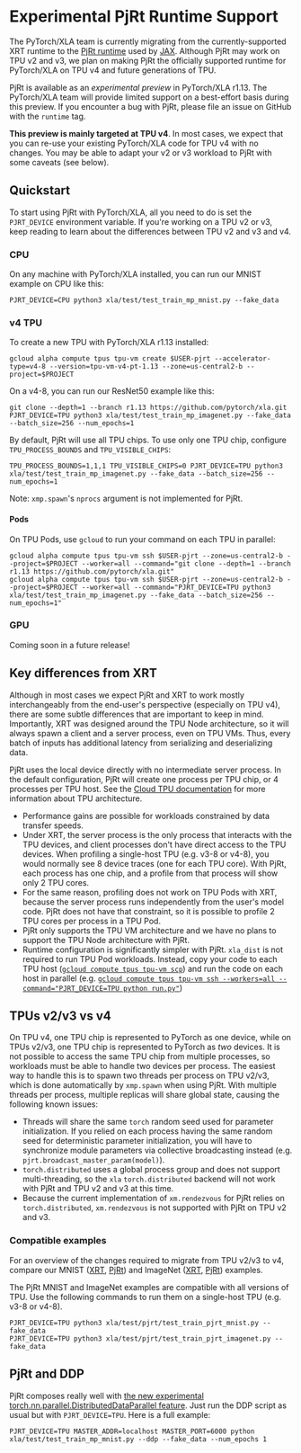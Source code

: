 # Experimental PjRt Runtime Support

The PyTorch/XLA team is currently migrating from the currently-supported XRT
runtime to the [PjRt
runtime](https://github.com/tensorflow/tensorflow/tree/master/tensorflow/compiler/xla/pjrt)
used by [JAX](https://github.com/google/jax). Although PjRt may work on TPU v2
and v3, we plan on making PjRt the officially supported runtime for PyTorch/XLA
on TPU v4 and future generations of TPU.

PjRt is available as an _experimental preview_ in PyTorch/XLA r1.13. The
PyTorch/XLA team will provide limited support on a best-effort basis during this
preview. If you encounter a bug with PjRt, please file an issue on GitHub with
the `runtime` tag.

**This preview is mainly targeted at TPU v4**. In most cases, we expect that you can
re-use your existing PyTorch/XLA code for TPU v4 with no changes. You may be able to
adapt your v2 or v3 workload to PjRt with some caveats (see below).

## Quickstart

To start using PjRt with PyTorch/XLA, all you need to do is set the
`PJRT_DEVICE` environment variable. If you're working on a TPU v2 or v3, keep
reading to learn about the differences between TPU v2 and v3 and v4.

### CPU

On any machine with PyTorch/XLA installed, you can run our MNIST example on CPU
like this:

```
PJRT_DEVICE=CPU python3 xla/test/test_train_mp_mnist.py --fake_data
```

### v4 TPU

To create a new TPU with PyTorch/XLA r1.13 installed:

```
gcloud alpha compute tpus tpu-vm create $USER-pjrt --accelerator-type=v4-8 --version=tpu-vm-v4-pt-1.13 --zone=us-central2-b --project=$PROJECT
```

On a v4-8, you can run our ResNet50 example like this:

```
git clone --depth=1 --branch r1.13 https://github.com/pytorch/xla.git
PJRT_DEVICE=TPU python3 xla/test/test_train_mp_imagenet.py --fake_data --batch_size=256 --num_epochs=1
```

By default, PjRt will use all TPU chips. To use only one TPU chip, configure
`TPU_PROCESS_BOUNDS` and `TPU_VISIBLE_CHIPS`:

```
TPU_PROCESS_BOUNDS=1,1,1 TPU_VISIBLE_CHIPS=0 PJRT_DEVICE=TPU python3 xla/test/test_train_mp_imagenet.py --fake_data --batch_size=256 --num_epochs=1
```

Note: `xmp.spawn`'s `nprocs` argument is not implemented for PjRt.

#### Pods

On TPU Pods, use `gcloud` to run your command on each TPU in parallel:

```
gcloud alpha compute tpus tpu-vm ssh $USER-pjrt --zone=us-central2-b --project=$PROJECT --worker=all --command="git clone --depth=1 --branch r1.13 https://github.com/pytorch/xla.git"
gcloud alpha compute tpus tpu-vm ssh $USER-pjrt --zone=us-central2-b --project=$PROJECT --worker=all --command="PJRT_DEVICE=TPU python3 xla/test/test_train_mp_imagenet.py --fake_data --batch_size=256 --num_epochs=1"
```

### GPU

Coming soon in a future release!

## Key differences from XRT

Although in most cases we expect PjRt and XRT to work mostly interchangeably
from the end-user's perspective (especially on TPU v4), there are some subtle
differences that are important to keep in mind. Importantly, XRT was designed
around the TPU Node architecture, so it will always spawn a client and a server
process, even on TPU VMs. Thus, every batch of inputs has additional latency
from serializing and deserializing data.

PjRt uses the local device directly with no intermediate server process. In the
default configuration, PjRt will create one process per TPU chip, or 4 processes
per TPU host. See the [Cloud TPU documentation](https://cloud.google.com/tpu/docs/system-architecture-tpu-vm)
for more information about TPU architecture.

- Performance gains are possible for workloads constrained by data transfer
  speeds.
- Under XRT, the server process is the only process that interacts with the TPU
  devices, and client processes don't have direct access to the TPU devices.
  When profiling a single-host TPU (e.g. v3-8 or v4-8), you would normally see 8
  device traces (one for each TPU core). With PjRt, each process has one chip,
  and a profile from that process will show only 2 TPU cores.
- For the same reason, profiling does not work on TPU Pods with XRT, because the
  server process runs independently from the user's model code. PjRt does not
  have that constraint, so it is possible to profile 2 TPU cores per process in
  a TPU Pod.
- PjRt only supports the TPU VM architecture and we have no plans to support the
  TPU Node architecture with PjRt.
- Runtime configuration is significantly simpler with PjRt. `xla_dist` is not
  required to run TPU Pod workloads. Instead, copy your code to each TPU host
  ([`gcloud compute tpus tpu-vm scp`](https://cloud.google.com/sdk/gcloud/reference/alpha/compute/tpus/tpu-vm/scp)) and run the code on each host in
  parallel (e.g. [`gcloud compute tpus tpu-vm ssh --workers=all
  --command="PJRT_DEVICE=TPU python run.py"`](https://cloud.google.com/sdk/gcloud/reference/alpha/compute/tpus/tpu-vm/ssh))

## TPUs v2/v3 vs v4

On TPU v4, one TPU chip is represented to PyTorch as one device, while on TPUs
v2/v3, one TPU chip is represented to PyTorch as _two_ devices. It is not
possible to access the same TPU chip from multiple processes, so workloads must
be able to handle two devices per process. The easiest way to handle this is to
spawn two threads per process on TPU v2/v3, which is done automatically by
`xmp.spawn` when using PjRt. With multiple threads per process, multiple replicas
will share global state, causing the following known issues:

- Threads will share the same `torch` random seed used for parameter
  initialization. If you relied on each process having the same random seed for
  deterministic parameter initialization, you will have to synchronize module
  parameters via collective broadcasting instead (e.g.
  `pjrt.broadcast_master_param(model)`).
- `torch.distributed` uses a global process group and does not support
  multi-threading, so the `xla` `torch.distributed` backend will not work with
  PjRt and TPU v2 and v3 at this time.
- Because the current implementation of `xm.rendezvous` for PjRt relies on
  `torch.distributed`, `xm.rendezvous` is not supported with PjRt on TPU v2 and
  v3.

### Compatible examples

For an overview of the changes required to migrate from TPU v2/v3 to v4, compare
our MNIST ([XRT](../test/test_train_mp_mnist.py),
[PjRt](../test/pjrt/test_train_pjrt_mnist.py)) and ImageNet
([XRT](../test/test_train_mp_imagenet.py),
[PjRt](../test/pjrt/test_train_pjrt_imagenet.py)) examples.

The PjRt MNIST and ImageNet examples are compatible with all versions of TPU.
Use the following commands to run them on a single-host TPU (e.g. v3-8 or v4-8).

```
PJRT_DEVICE=TPU python3 xla/test/pjrt/test_train_pjrt_mnist.py --fake_data
PJRT_DEVICE=TPU python3 xla/test/pjrt/test_train_pjrt_imagenet.py --fake_data
```

## PjRt and DDP

PjRt composes really well with [the new experimental torch.nn.parallel.DistributedDataParallel feature](./ddp.md). Just run the DDP script as usual but with `PJRT_DEVICE=TPU`. Here is a full example:
```
PJRT_DEVICE=TPU MASTER_ADDR=localhost MASTER_PORT=6000 python xla/test/test_train_mp_mnist.py --ddp --fake_data --num_epochs 1
```
